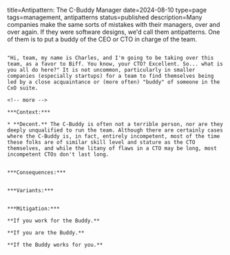 title=Antipattern: The C-Buddy Manager
date=2024-08-10
type=page
tags=management, antipatterns
status=published
description=Many companies make the same sorts of mistakes with their managers, over and over again. If they were software designs, we'd call them antipatterns. One of them is to put a buddy of the CEO or CTO in charge of the team.
~~~~~~

"Hi, team, my name is Charles, and I'm going to be taking over this team, as a favor to Biff. You know, your CTO? Excellent. So... what is you all do here?" It is not uncommon, particularly in smaller companies (especially startups) for a team to find themselves being led by a close acquaintance or (more often) "buddy" of someone in the CxO suite.

<!-- more -->

***Context:*** 

* **Decent.** The C-Buddy is often not a terrible person, nor are they deeply unqualified to run the team. Although there are certainly cases where the C-Buddy is, in fact, entirely incompetent, most of the time these folks are of similar skill level and stature as the CTO themselves, and while the litany of flaws in a CTO may be long, most incompetent CTOs don't last long.


***Consequences:*** 


***Variants:*** 


***Mitigation:*** 

**If you work for the Buddy.**

**If you are the Buddy.**

**If the Buddy works for you.**

